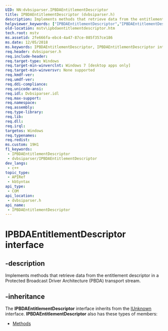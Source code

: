 ```yaml
---
UID: NN:dvbsiparser.IPBDAEntitlementDescriptor
title: IPBDAEntitlementDescriptor (dvbsiparser.h)
description: Implements methods that retrieve data from the entitlement descriptor in a Protected Broadcast Driver Architecture (PBDA) transport stream.
helpviewer_keywords: ["IPBDAEntitlementDescriptor","IPBDAEntitlementDescriptor interface [Microsoft TV Technologies]","IPBDAEntitlementDescriptor interface [Microsoft TV Technologies]","described","dvbsiparser/IPBDAEntitlementDescriptor","mstv.ipbdaentitlementdescriptor"]
old-location: mstv\ipbdaentitlementdescriptor.htm
tech.root: mstv
ms.assetid: 2fe666fa-ebc4-4a47-87ce-085f357ce186
ms.date: 12/05/2018
ms.keywords: IPBDAEntitlementDescriptor, IPBDAEntitlementDescriptor interface [Microsoft TV Technologies], IPBDAEntitlementDescriptor interface [Microsoft TV Technologies],described, dvbsiparser/IPBDAEntitlementDescriptor, mstv.ipbdaentitlementdescriptor
req.header: dvbsiparser.h
req.include-header: 
req.target-type: Windows
req.target-min-winverclnt: Windows 7 [desktop apps only]
req.target-min-winversvr: None supported
req.kmdf-ver: 
req.umdf-ver: 
req.ddi-compliance: 
req.unicode-ansi: 
req.idl: Dvbsiparser.idl
req.max-support: 
req.namespace: 
req.assembly: 
req.type-library: 
req.lib: 
req.dll: 
req.irql: 
targetos: Windows
req.typenames: 
req.redist: 
ms.custom: 19H1
f1_keywords:
 - IPBDAEntitlementDescriptor
 - dvbsiparser/IPBDAEntitlementDescriptor
dev_langs:
 - c++
topic_type:
 - APIRef
 - kbSyntax
api_type:
 - COM
api_location:
 - dvbsiparser.h
api_name:
 - IPBDAEntitlementDescriptor
---
```


# IPBDAEntitlementDescriptor interface


## -description

Implements methods that retrieve data from the entitlement descriptor in a Protected Broadcast Driver Architecture (PBDA) transport stream.

## -inheritance

The <b>IPBDAEntitlementDescriptor</b> interface inherits from the <a href="/windows/desktop/api/unknwn/nn-unknwn-iunknown">IUnknown</a> interface. <b>IPBDAEntitlementDescriptor</b> also has these types of members:
<ul>
<li><a href="https://docs.microsoft.com/">Methods</a></li>
</ul>

